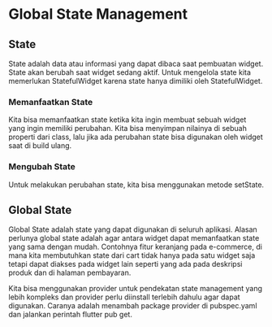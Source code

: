 # Global State Management

## State
State adalah data atau informasi yang dapat dibaca saat pembuatan widget. State akan berubah saat widget sedang aktif. Untuk mengelola state kita memerlukan StatefulWidget karena state hanya dimiliki oleh StatefulWidget. 

### Memanfaatkan State
Kita bisa memanfaatkan state ketika kita ingin membuat sebuah widget yang ingin memiliki perubahan. Kita bisa menyimpan nilainya di sebuah properti dari class, lalu jika ada perubahan state bisa digunakan oleh widget saat di build ulang. 

### Mengubah State
Untuk melakukan perubahan state, kita bisa menggunakan metode setState. 

## Global State
Global State adalah state yang dapat digunakan di seluruh aplikasi. Alasan perlunya global state adalah agar antara widget dapat memanfaatkan state yang sama dengan mudah. Contohnya fitur keranjang pada e-commerce, di mana kita membutuhkan state dari cart tidak hanya pada satu widget saja tetapi dapat diakses pada widget lain seperti yang ada pada deskripsi produk dan di halaman pembayaran.

Kita bisa menggunakan provider untuk pendekatan state management yang lebih kompleks dan provider perlu diinstall terlebih dahulu agar dapat digunakan. Caranya adalah menambah package provider di pubspec.yaml dan jalankan perintah flutter pub get.

